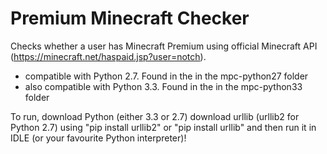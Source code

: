 Premium Minecraft Checker
=========================

Checks whether a user has Minecraft Premium using official Minecraft API (https://minecraft.net/haspaid.jsp?user=notch). 

- compatible with Python 2.7. Found in the in the mpc-python27 folder
- also compatible with Python 3.3. Found in the in the mpc-python33 folder

To run, download Python (either 3.3 or 2.7) download urllib (urllib2 for Python 2.7) using "pip install urllib2" or "pip install urllib" and then run it in IDLE (or your favourite Python interpreter)!